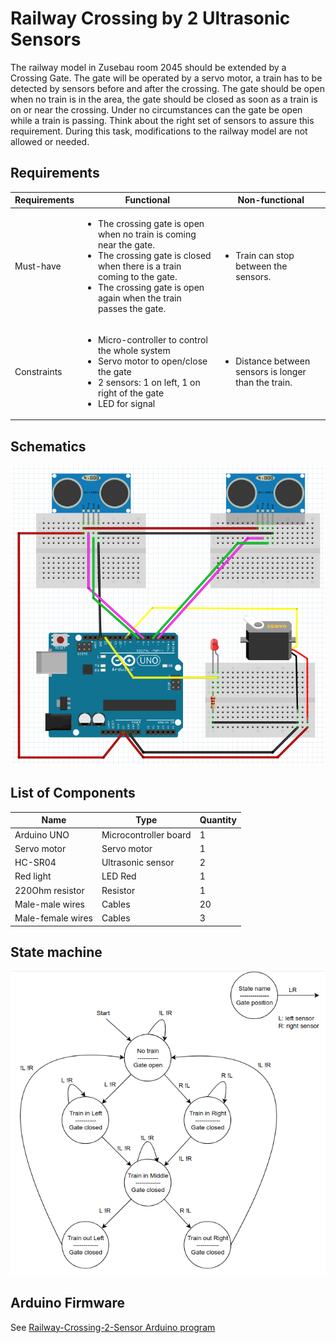 # Railway Crossing by 2 Ultrasonic Sensors
The railway model in Zusebau room 2045 should be extended by a Crossing Gate. The gate will be operated by a servo motor, a train has to be detected by sensors before and after the crossing. The gate should be open when no train is in the area, the gate should be closed as soon as a train is on or near the crossing. Under no circumstances can the gate be open while a train is passing. Think about the right set of sensors to assure this requirement. During this task, modifications to the railway model are not allowed or needed.


## Requirements
Requirements | Functional | Non-functional
------------ | ---------- | --------------
Must-have | <ul><li>The crossing gate is open when no train is coming near the gate.</li><li>The crossing gate is closed when there is a train coming to the gate.</li><li>The crossing gate is open again when the train passes the gate.</li></ul> | <ul><li>Train can stop between the sensors.</li></ul>
Constraints | <ul><li>Micro-controller to control the whole system</li><li>Servo motor to open/close the gate</li><li>2 sensors: 1 on left, 1 on right of the gate</li><li>LED for signal</li></ul> | <ul><li>Distance between sensors is longer than the train.</li></ul>


## Schematics
![Railway Crossing Schematics](media/schematics.png)


## List of Components
Name | Type | Quantity
---- | ---- | --------
Arduino UNO | Microcontroller board | 1
Servo motor | Servo motor | 1
HC-SR04 | Ultrasonic sensor | 2
Red light | LED Red | 1
220Ohm resistor | Resistor | 1
Male-male wires | Cables | 20
Male-female wires | Cables | 3


## State machine
![State machine](media/state-machine.png)


## Arduino Firmware
See [Railway-Crossing-2-Sensor Arduino program](https://github.com/TuanANg/railway-crossing/blob/2-sensor/firmware/railwayCrossing_firmWare.ino)